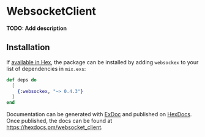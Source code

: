 # WebsocketClient

**TODO: Add description**

## Installation

If [available in Hex](https://hex.pm/docs/publish), the package can be installed
by adding `websockex` to your list of dependencies in `mix.exs`:

```elixir
def deps do
  [
    {:websockex, "~> 0.4.3"}
  ]
end
```

Documentation can be generated with [ExDoc](https://github.com/elixir-lang/ex_doc)
and published on [HexDocs](https://hexdocs.pm). Once published, the docs can
be found at <https://hexdocs.pm/websocket_client>.
